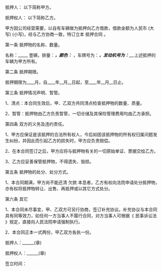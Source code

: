 
 


抵押人： 以下简称甲方。


抵押权人： 以下简称乙方。


甲方因公司经营需要，以自有车辆做为抵押向乙方借款，借款金额为人民币 (大写) (小写)，经与乙方协商一致，特订立本
抵押合同
。


第一条 抵押物的名称、数量。


名称：_____ 壹辆，排量：_______，颜色：_______ ，车牌号为：_________，发动机号为：___________.上述抵押的车辆为甲方所有。


第二条 抵押期限。


抵押期限为____月，自____年__月__日起，至____年__月__日止。


第三条 抵押情况声明、暂管。


1、清点：本合同生效后，甲、乙双方共同清点检查抵押物的数量、质量。


2、暂管：抵押物由乙方负责暂管，一切仓储及其保险管理费用均由乙方承担。


第四条 双方的义务及违约责任。


1、甲方应保证是该抵押的合法所有权人，今后如因该抵押物的所有权归属问题发生纠纷，并因此而引起乙方的损失时，甲方应负责赔偿。


2、在本合同签订之后，甲方应将与抵押物有关的一切原始单证、票据交给乙方。


3、乙方应妥善保管抵押物，不得遗失、毁损。


第五条 抵押物的处分、处分方式。


1、本合同期满，甲方尚不能还清
欠款
本息者，乙方有权向法院申请处分抵押物，亦有权将抵押物转让、出售、再抵押或以其它方式处分。


第六条 其它


1、本合同未尽事宜，甲、乙双方可另行协商，签订补充协议。补充协议与本合同具有同等效力，如任何一方当事人不履行合同，对方当事人可根据《
民事诉讼法
》规定，直接向人民法院申请强制执行。


2、本合同正本一式两份，甲乙双方各执一份。


抵押人：______(章)


抵押权人：______(章)


签立时间：
 


 

 
 
 
 
 
  


  
 

  


  


  
 
 
 
 

